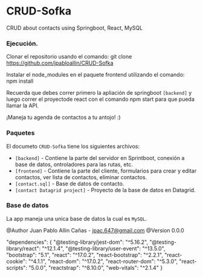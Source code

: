# CRUD-Sofka
CRUD about contacts using Springboot, React, MySQL

### Ejecución.

Clonar el repositorio usando el comando: git clone https://github.com/jpabloallin/CRUD-Sofka

Instalar el node_modules en el paquete frontend utilizando el comando: npm install

Recuerda que debes correr primero la apliación de springboot `[backend]` y luego correr el proyectode react con el comando npm start para que pueda llamar la API.

¡Maneja tu agenda de contactos a tu antojo! :)

### Paquetes

El documeto `CRUD-Sofka` tiene los siguientes archivos:

- `[backend]` - Contiene la parte del servidor en Sprintboot, conexión a base de datos, ontroladores para las rutas, etc.
- `[frontend]` - Contiene la parte del cliente, formularios para crear y editar contactos, ver lista de contactos, eliminar contactos.
- `[contact.sql]` - Base de datos de contacto.
- `[contact Datagrid project]` - Proyecto de la base de datos en Datagrid.

### Base de datos

La app maneja una unica base de datos la cual es `MySQL`.

@Author Juan Pablo Allin Cañas - jpac.647@gmail.com
@Version 0.0.0

"dependencies": {
   "@testing-library/jest-dom": "^5.16.2",
    "@testing-library/react": "^12.1.4",
    "@testing-library/user-event": "^13.5.0",
    "bootstrap": "5.1",
    "react": "^17.0.2",
    "react-bootstrap": "^2.2.1",
    "react-cookie": "^4.1.1",
    "react-dom": "^17.0.2",
    "react-router-dom": "^5.3.0",
    "react-scripts": "5.0.0",
    "reactstrap": "^8.10.0",
    "web-vitals": "^2.1.4"
  }
